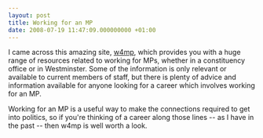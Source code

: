 ```yaml
---
layout: post
title: Working for an MP
date: 2008-07-19 11:47:09.000000000 +01:00
---
```


I came across this amazing site, [w4mp](http://www.w4mp.org/), which provides you with a huge range of resources related to working for MPs, whether in a constituency office or in Westminster. Some of the information is only relevant or available to current members of staff, but there is plenty of advice and information available for anyone looking for a career which involves working for an MP.

Working for an MP is a useful way to make the connections required to get into politics, so if you're thinking of a career along those lines -- as I have in the past -- then w4mp is well worth a look.

